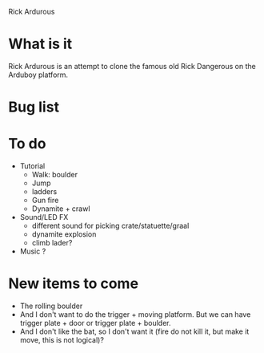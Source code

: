 Rick Ardurous

# What is it

Rick Ardurous is an attempt to clone the famous old Rick Dangerous on the Arduboy platform.

# Bug list

# To do
- Tutorial
	- Walk: boulder
	- Jump
	- ladders
	- Gun fire
	- Dynamite + crawl
- Sound/LED FX
	- different sound for picking crate/statuette/graal
	- dynamite explosion
	- climb lader?
- Music ?

# New items to come
- The rolling boulder
- And I don't want to do the trigger + moving platform. But we can have trigger plate + door or trigger plate + boulder.
- And I don't like the bat, so I don't want it (fire do not kill it, but make it move, this is not logical)?

